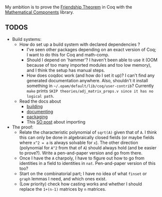 My ambition is to prove the [Friendship Theorem](https://math.mit.edu/~apost/courses/18.204-2016/18.204_Elizabeth_Walker_final_paper.pdf) in Coq with the [Mathematical Components](https://math-comp.github.io/) library.


## TODOS 
* Build systems:
  * How do set up a build system with declared dependencies ? 
	* I've seen other packages depending on an exact version of Coq; I
      want to do this for Coq and math-comp.
	* Should I depend on 'hammer'? I haven't been able to use it (OOM
      because of too many imported modules and too low memory), and I
      think the setup has manual steps.
	* How does coqdoc work (and how do I set it up)? I can't find any
      generated documentation anywhere. Also, shouldn't it install
      something in `~/.opam/default/lib/coq/user-contrib`? Currently
      `make` prints `SKIP theories/adj_matrix_props.v since it has no`
      `logical path`.
  * Read the docs about 
	* [building](https://coq.inria.fr/refman/practical-tools/utilities.html#building-a-coq-project-with-coq-makefile)
	* [documenting](https://coq.inria.fr/refman/using/tools/coqdoc.html)
	* [packaging](https://coq.inria.fr/opam-packaging.html)
	* This [SO post](https://stackoverflow.com/questions/53822753/coqide-error-with-exporting-modules-in-the-same-library) about importing 
* The proof:
  * Relate the characteristic polynomial of `sqrt(A)` given that of `A`. I think this can only be done in algebraically closed fields (or maybe fields where `x^2 = a` is always solvable for `x`). The other direction (polynomial for `A^2` from that of `A`) should always hold (and be easier to prove?). Write a pen-and-paper version and go from there.
  * Once I have the `A` charpoly, I have to figure out how to go from identities in a field to identities in `nat`. Pen-and-paper version of this too?
  * Start on the combinatorial part; I have no idea of what `finset`
    or `graph` lemmas I need, and which ones exist.
  * (Low priority) check how casting works and whether I should
    replace the `1+(n-1)` matrices by `n` matrices.

